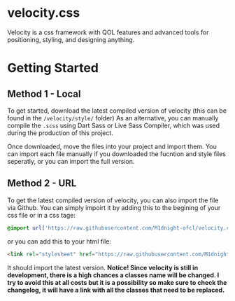 # velocity.css
Velocity is a css framework with QOL features and advanced tools for positioning, styling, and designing anything.

# Getting Started
## Method 1 - Local
To get started, download the latest compiled version of velocity (this can be found in the `/velocity/style/` folder) As an alternative, you can manually compile the `.scss` using Dart Sass or Live Sass Compiler, which was used during the production of this project.

Once downloaded, move the files into your project and import them.
You can import each file manually if you downloaded the fucntion and
style files seperatly, or you can import the full version.

## Method 2 - URL
To get the latest compiled version of velocity, you can also import the file via Github. You can simply impoirt it by adding this to the begining of your css file or in a css tage:
```scss
@import url('https://raw.githubusercontent.com/M1dnight-ofcl/velocity.css/main/velocity/style/velocity.TYPE.css');
```
or you can add this to your html file:
```html
<link rel="stylesheet" href="https://raw.githubusercontent.com/M1dnight-ofcl/velocity.css/main/velocity/style/velocity.TYPE.css">
```
It should import the latest version.
**Notice! Since velocity is still in development, there is a high chances a classes name will be changed. I try to avoid this at all costs but it is a possibility so make sure to check the changelog, it will have a link with all the classes that need to be replaced.**
